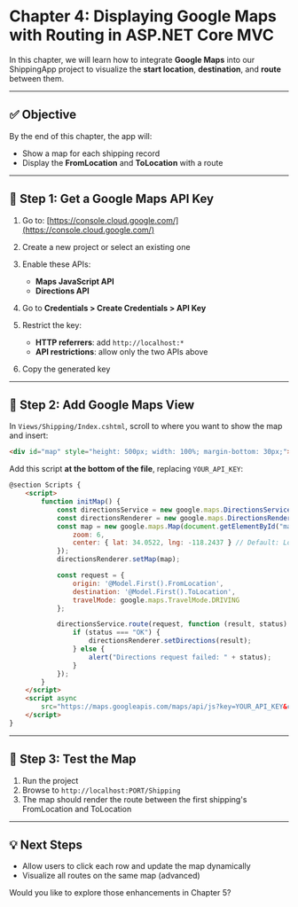 # Chapter 4: Displaying Google Maps with Routing in ASP.NET Core MVC

In this chapter, we will learn how to integrate **Google Maps** into our ShippingApp project to visualize the **start location**, **destination**, and **route** between them.

---

## ✅ Objective

By the end of this chapter, the app will:

* Show a map for each shipping record
* Display the **FromLocation** and **ToLocation** with a route

---

## 🔧 Step 1: Get a Google Maps API Key

1. Go to: [https://console.cloud.google.com/](https://console.cloud.google.com/)
2. Create a new project or select an existing one
3. Enable these APIs:

   * **Maps JavaScript API**
   * **Directions API**
4. Go to **Credentials > Create Credentials > API Key**
5. Restrict the key:

   * **HTTP referrers**: add `http://localhost:*`
   * **API restrictions**: allow only the two APIs above
6. Copy the generated key

---

## 📁 Step 2: Add Google Maps View

In `Views/Shipping/Index.cshtml`, scroll to where you want to show the map and insert:

```html
<div id="map" style="height: 500px; width: 100%; margin-bottom: 30px;"></div>
```

Add this script **at the bottom of the file**, replacing `YOUR_API_KEY`:

```html
@section Scripts {
    <script>
        function initMap() {
            const directionsService = new google.maps.DirectionsService();
            const directionsRenderer = new google.maps.DirectionsRenderer();
            const map = new google.maps.Map(document.getElementById("map"), {
                zoom: 6,
                center: { lat: 34.0522, lng: -118.2437 } // Default: Los Angeles
            });
            directionsRenderer.setMap(map);

            const request = {
                origin: '@Model.First().FromLocation',
                destination: '@Model.First().ToLocation',
                travelMode: google.maps.TravelMode.DRIVING
            };

            directionsService.route(request, function (result, status) {
                if (status === "OK") {
                    directionsRenderer.setDirections(result);
                } else {
                    alert("Directions request failed: " + status);
                }
            });
        }
    </script>
    <script async
        src="https://maps.googleapis.com/maps/api/js?key=YOUR_API_KEY&callback=initMap">
    </script>
}
```

---

## 🔄 Step 3: Test the Map

1. Run the project
2. Browse to `http://localhost:PORT/Shipping`
3. The map should render the route between the first shipping's FromLocation and ToLocation

---

## 💡 Next Steps

* Allow users to click each row and update the map dynamically
* Visualize all routes on the same map (advanced)

Would you like to explore those enhancements in Chapter 5?
